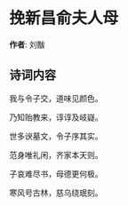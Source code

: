 # 挽新昌俞夫人母

**作者**: 刘黻

## 诗词内容

我与令子交，道味见颜色。

乃知贻教来，谆谆及岐嶷。

世多谀墓文，令子序其实。

范身唯礼闲，齐家本天则。

子哀难尽书，母德更何极。

寒风号古林，慈乌绕珉刻。

